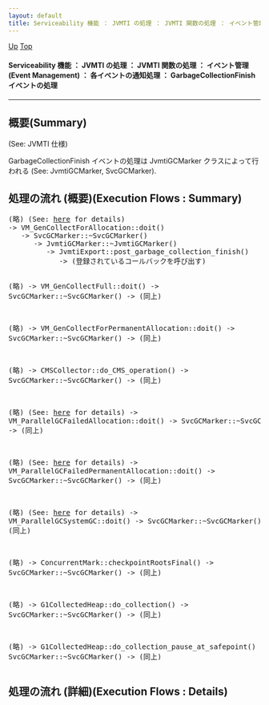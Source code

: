 ```yaml
---
layout: default
title: Serviceability 機能 ： JVMTI の処理 ： JVMTI 関数の処理 ： イベント管理 (Event Management) ： 各イベントの通知処理 ： GarbageCollectionFinish イベントの処理  
---
```

[Up](no29359PS.html) [Top](../index.html)

#### Serviceability 機能 ： JVMTI の処理 ： JVMTI 関数の処理 ： イベント管理 (Event Management) ： 各イベントの通知処理 ： GarbageCollectionFinish イベントの処理  

--- 
## 概要(Summary)
(See: JVMTI 仕様)

GarbageCollectionFinish イベントの処理は JvmtiGCMarker クラスによって行われる (See: JvmtiGCMarker, SvcGCMarker).

## 処理の流れ (概要)(Execution Flows : Summary)
<div class="flow-abst"><pre>
(略) (See: <a href="no28916sKh.html">here</a> for details)
-&gt; VM_GenCollectForAllocation::doit()
   -&gt; SvcGCMarker::~SvcGCMarker()
      -&gt; JvmtiGCMarker::~JvmtiGCMarker()
         -&gt; JvmtiExport::post_garbage_collection_finish()
            -&gt; (登録されているコールバックを呼び出す)

(略)
-&gt; VM_GenCollectFull::doit()
   -&gt; SvcGCMarker::~SvcGCMarker()
      -&gt; (同上)

(略)
-&gt; VM_GenCollectForPermanentAllocation::doit()
   -&gt; SvcGCMarker::~SvcGCMarker()
      -&gt; (同上)

(略)
-&gt; CMSCollector::do_CMS_operation()
   -&gt; SvcGCMarker::~SvcGCMarker()
      -&gt; (同上)

(略) (See: <a href="no3718vrX.html">here</a> for details)
-&gt; VM_ParallelGCFailedAllocation::doit()
   -&gt; SvcGCMarker::~SvcGCMarker()
      -&gt; (同上)

(略) (See: <a href="no2935XW2.html">here</a> for details)
-&gt; VM_ParallelGCFailedPermanentAllocation::doit()
   -&gt; SvcGCMarker::~SvcGCMarker()
      -&gt; (同上)

(略) (See: <a href="no2935JgF.html">here</a> for details)
-&gt; VM_ParallelGCSystemGC::doit()
   -&gt; SvcGCMarker::~SvcGCMarker()
      -&gt; (同上)

(略)
-&gt; ConcurrentMark::checkpointRootsFinal()
   -&gt; SvcGCMarker::~SvcGCMarker()
      -&gt; (同上)

(略)
-&gt; G1CollectedHeap::do_collection()
   -&gt; SvcGCMarker::~SvcGCMarker()
      -&gt; (同上)

(略)
-&gt; G1CollectedHeap::do_collection_pause_at_safepoint()
   -&gt; SvcGCMarker::~SvcGCMarker()
      -&gt; (同上)
</pre></div>

## 処理の流れ (詳細)(Execution Flows : Details)






